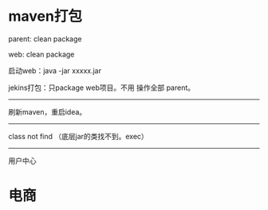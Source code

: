 # maven打包

parent:   clean   package

web: clean package



启动web：java -jar xxxxx.jar



jekins打包：只package   web项目。不用  操作全部 parent。



---

刷新maven，重启idea。

---

class not find （底层jar的类找不到。exec）



---

用户中心



# 电商



